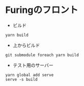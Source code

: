 # Furingのフロント

- ビルド
```
yarn build
```

- 上からビルド
```
git submodule foreach yarn build
```

- テスト用のサーバー
```
yarn global add serve
serve -s build
```
